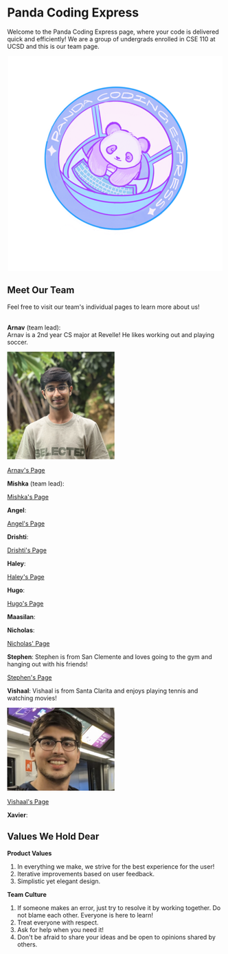 # Panda Coding Express
Welcome to the Panda Coding Express page, where your code is delivered quick and efficiently! We are a group of undergrads enrolled in CSE 110 at UCSD and this is our team page.

<p align="center">
<img src="branding/team-logo.png" width="500" />
</p>

## Meet Our Team
Feel free to visit our team's individual pages to learn more about us! <br/>
<br/>

**Arnav** (team lead): <br/> Arnav is a 2nd year CS major at Revelle! He likes working out and playing soccer.

<img src="team-headshots/amodi.JPG" width="250" />

[Arnav's Page](https://arnav710.github.io/user_page/)<br/>

**Mishka** (team lead): <br/>

[Mishka's Page](https://github.com/mishkajethwani/CSE-110-git-pages) <br/>

**Angel**: <br/>

[Angel's Page](https://angelsofttoy.github.io/cse110_angel/) <br/>

**Drishti**: <br/>

[Drishti's Page](https://dregmi08.github.io/cse110_lab1/) <br/>

**Haley**: <br/>

[Haley's Page](https://github.com/nguyenhaley/GitHubPagesProject)

**Hugo**: <br/>

[Hugo's Page](https://hdsouza13.github.io/lab1-cse110/)

**Maasilan**: <br/>

**Nicholas**: <br/>

[Nicholas' Page](https://cheahfulnic.github.io/Lab-Week-1---VSCode-Markdown-and-Git-Part-1/) <br/>

**Stephen**: Stephen is from San Clemente and loves going to the gym and hanging out with his friends! <br/>

[Stephen's Page](https://stephentong5.github.io/GithubPagesProject/) <br/>

**Vishaal**: Vishaal is from Santa Clarita and enjoys playing tennis and watching movies! <br/>

<img src="team-headshots/vishaal.png" width="250" />

[Vishaal's Page](https://vishaal-gaddipati.github.io/CSE110Lab1/) <br/>

**Xavier**: <br/>

## Values We Hold Dear
**Product Values**
1. In everything we make, we strive for the best experience for the user!
2. Iterative improvements based on user feedback.
3. Simplistic yet elegant design.

**Team Culture**
1. If someone makes an error, just try to resolve it by working together. Do not blame each other. Everyone is here to learn!
2. Treat everyone with respect.
3. Ask for help when you need it!
4. Don't be afraid to share your ideas and be open to opinions shared by others.